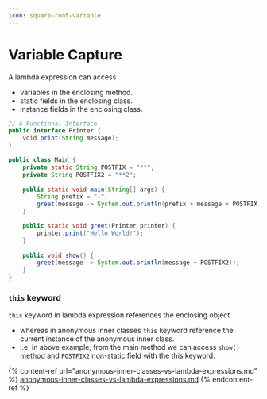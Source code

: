 ```yaml
---
icon: square-root-variable
---
```


# Variable Capture

A lambda expression can access&#x20;

* variables in the enclosing method.
* static fields in the enclosing class.
* instance fields in the enclosing class.

```java
// A Functional Interface 
public interface Printer {
    void print(String message);
}

public class Main {
    private static String POSTFIX = "**";
    private String POSTFIX2 = "**2";
    
    public static void main(String[] args) {
        String prefix = "-";
        greet(message -> System.out.println(prefix + message + POSTFIX));
    }

    public static void greet(Printer printer) {
        printer.print("Hello World!");
    }
    
    public void show() {
        greet(message -> System.out.println(message + POSTFIX2));
    }
}
```



### `this` keyword&#x20;

`this` keyword in lambda expression references the enclosing object&#x20;

* whereas in anonymous inner classes `this` keyword reference the current instance of the anonymous inner class.
* i.e. in above example, from the main method we can access `show()` method and `POSTFIX2` non-static field with the this keyword.

{% content-ref url="anonymous-inner-classes-vs-lambda-expressions.md" %}
[anonymous-inner-classes-vs-lambda-expressions.md](anonymous-inner-classes-vs-lambda-expressions.md)
{% endcontent-ref %}



